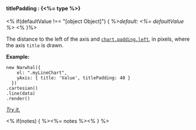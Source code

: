 #### **titlePadding** : {<%= type %>}

<% if(defaultValue !== "[object Object]") { %>*default: <%= defaultValue %>* <% }%>

The distance to the left of the axis and [`chart.padding.left`](#config_config.chart.padding.left), in pixels, where the axis `title` is drawn.

**Example:**

	new Narwhal({
	    el: ".myLineChart",
	    yAxis: { title: 'Value', titlePadding: 40 }
	  })
	.cartesian()
	.line(data)
	.render()

*[Try it.](http://jsfiddle.net/forio/C5Xm2/)*

<% if(notes) { %><%= notes %><% } %>

